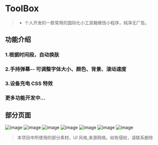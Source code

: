 # ToolBox

> - 个人开发的一款常用的国际化小工具箱微信小程序，纯净无广告。

## 功能介绍

### 1.根据时间段，自动换肤

### 2.手持弹幕-- 可调整字体大小、颜色、背景、滚动速度

### 3.设备充电 CSS 特效

### 更多功能开发中...

## 部分页面

![image](https://user-images.githubusercontent.com/86287589/179960883-d1d6e9bc-0a60-4bc6-b675-6f3b27810571.png)
![image](https://user-images.githubusercontent.com/86287589/179961214-7b59b462-789e-4708-870c-ff65d74731ee.png)
![image](https://user-images.githubusercontent.com/86287589/179960926-5f2daf17-4142-46cd-9dca-c98fd969b1c5.png)
![image](https://user-images.githubusercontent.com/86287589/179961296-58663101-6964-46ca-8e34-70bcccd77654.png)
![image](https://user-images.githubusercontent.com/86287589/179961395-62d42718-a67b-4932-822f-f667c420e1c0.png)
![image](https://user-images.githubusercontent.com/86287589/179960993-226750ad-ac5c-4f81-bb04-9f47d61055a5.png)
![image](https://user-images.githubusercontent.com/86287589/180662121-c0a2e105-77c8-428f-8bed-7454a72d0f79.png)


> 本项目中所使用的部分素材，UI 风格,来源网络。如有侵权，请联系删除
